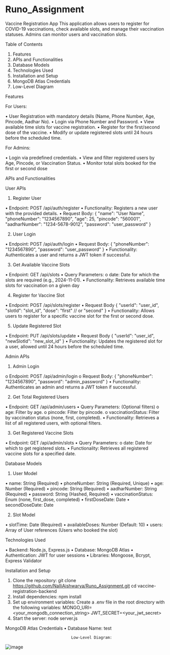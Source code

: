 # Runo_Assignment
Vaccine Registration App
This application allows users to register for COVID-19 vaccinations, check available slots, and manage their vaccination statuses. Admins can monitor users and vaccination slots.

Table of Contents

1.	Features
2.	APIs and Functionalities
3.	Database Models
4.	Technologies Used
5.	Installation and Setup
6.	MongoDB Atlas Credentials
7.	Low-Level Diagram

   
Features

For Users:

•	User Registration with mandatory details (Name, Phone Number, Age, Pincode, Aadhar No).
•	Login via Phone Number and Password.
•	View available time slots for vaccine registration.
•	Register for the first/second dose of the vaccine.
•	Modify or update registered slots until 24 hours before the scheduled time.

For Admins:

•	Login via predefined credentials.
•	View and filter registered users by Age, Pincode, or Vaccination Status.
•	Monitor total slots booked for the first or second dose


APIs and Functionalities

User APIs

1.	Register User
   
•	Endpoint: POST /api/auth/register
•	Functionality: Registers a new user with the provided details.
•	Request Body:
{
  "name": "User Name",
  "phoneNumber": "1234567890",
  "age": 25,
  "pincode": "560001",
  "aadharNumber": "1234-5678-9012",
  "password": "user_password"
}

2.	User Login
   
•	Endpoint: POST /api/auth/login
•	Request Body:
{
  "phoneNumber": "1234567890",
  "password": "user_password"
}
•	Functionality: Authenticates a user and returns a JWT token if successful.

3.	Get Available Vaccine Slots
   
•	Endpoint: GET /api/slots
•	Query Parameters:
o	date: Date for which the slots are required (e.g., 2024-11-01).
•	Functionality: Retrieves available time slots for vaccination on a given day

4. Register for Vaccine Slot
   
•	Endpoint: POST /api/slots/register
•	Request Body
{
  "userId": "user_id",
  "slotId": "slot_id",
  "dose": "first"  // or "second"
}
•	Functionality: Allows users to register for a specific vaccine slot for the first or second dose.

5. Update Registered Slot
   
•	Endpoint: PUT /api/slots/update
•	Request Body
{
  "userId": "user_id",
  "newSlotId": "new_slot_id"
}
•	Functionality: Updates the registered slot for a user, allowed until 24 hours before the scheduled time.




Admin APIs

1.	Admin Login
   
o	Endpoint: POST /api/admin/login
o	Request Body:
{
  "phoneNumber": "1234567890",
  "password": "admin_password"
}
•	Functionality: Authenticates an admin and returns a JWT token if successful.

2.	Get Total Registered Users
   
•	Endpoint: GET /api/admin/users
•	Query Parameters: (Optional filters)
o	age: Filter by age.
o	pincode: Filter by pincode.
o	vaccinationStatus: Filter by vaccination status (none, first, completed).
•	Functionality: Retrieves a list of all registered users, with optional filters.

3.	Get Registered Vaccine Slots
   
•	Endpoint: GET /api/admin/slots
•	Query Parameters:
o	date: Date for which to get registered slots.
•	Functionality: Retrieves all registered vaccine slots for a specified date.



Database Models

1.	User Model
   
•	name: String (Required)
•	phoneNumber: String (Required, Unique)
•	age: Number (Required)
•	pincode: String (Required)
•	aadharNumber: String (Required)
•	password: String (Hashed, Required)
•	vaccinationStatus: Enum (none, first_dose, completed)
•	firstDoseDate: Date
•	secondDoseDate: Date

2.	Slot Model
   
•	slotTime: Date (Required)
•	availableDoses: Number (Default: 10)
•	users: Array of User references (Users who booked the slot)

Technologies Used

•	Backend: Node.js, Express.js
•	Database: MongoDB Atlas
•	Authentication: JWT for user sessions
•	Libraries: Mongoose, Bcrypt, Express Validator


Installation and Setup

1.	Clone the repository: 
git clone https://github.com/NalliAishwarya/Runo_Assignment.git
cd vaccine-registration-backend
2.	Install dependencies:
npm install
3.	Set up environment variables: Create a .env file in the root directory with the following variables:
MONGO_URI=<your_mongodb_connection_string>
JWT_SECRET=<your_jwt_secret>
4.	Start the server:
node server.js

MongoDB Atlas Credentials
•	Database Name: test


                                 Low-Level Diagram:
![image](https://github.com/user-attachments/assets/403bbc87-8671-443a-936f-fb60caa086ec)

